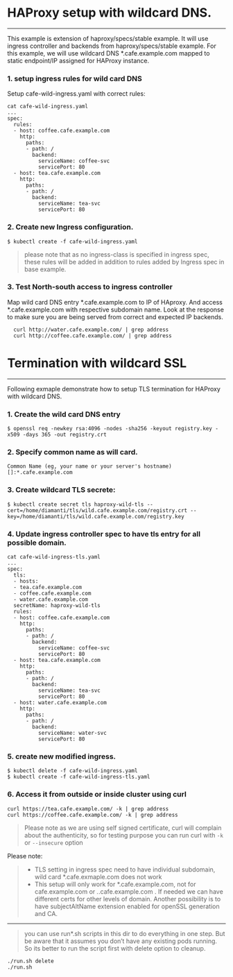 # HAProxy setup with wildcard DNS.

***
This example is extension of haproxy/specs/stable example. It will use ingress controller and backends from haproxy/specs/stable example. For this example, we will use wildcard DNS *.cafe.example.com mapped to static endpoint/IP assigned for HAProxy instance.


### 1. setup ingress rules for wild card DNS
Setup cafe-wild-ingress.yaml with correct rules:
```
cat cafe-wild-ingress.yaml
...
spec:
  rules:
  - host: coffee.cafe.example.com
    http:
      paths:
      - path: /
        backend:
          serviceName: coffee-svc
          servicePort: 80
  - host: tea.cafe.example.com
    http:
      paths:
      - path: /
        backend:
          serviceName: tea-svc
          servicePort: 80
```

### 2. Create new Ingress configuration.
```
$ kubectl create -f cafe-wild-ingress.yaml
```
> please note that as no ingress-class is specified in ingress spec, these rules will be added in addition to rules added by Ingress spec in base example.


### 3.  Test North-south access to ingress controller         
Map wild card DNS entry *.cafe.example.com  to IP of HAproxy. And access *.cafe.example.com with respective subdomain name. Look at the response to make sure you are being served from correct and expected IP backends.
```
  curl http://water.cafe.example.com/ | grep address
  curl http://coffee.cafe.example.com/ | grep address
```




# Termination with wildcard SSL 
****

Following exmaple demonstrate how to setup TLS termination for HAProxy with wildcard DNS.

### 1. Create the wild card DNS entry
```
$ openssl req -newkey rsa:4096 -nodes -sha256 -keyout registry.key -x509 -days 365 -out registry.crt
```

### 2. Specify common name as will card.
```
Common Name (eg, your name or your server's hostname) []:*.cafe.example.com
```

### 3. Create wildcard TLS secrete:
```
$ kubectl create secret tls haproxy-wild-tls --cert=/home/diamanti/tls/wild.cafe.example.com/registry.crt --key=/home/diamanti/tls/wild.cafe.example.com/registry.key
```

### 4. Update ingress controller spec to have tls entry for all possible domain.
```
cat cafe-wild-ingress-tls.yaml
...
spec:
  tls:
  - hosts:
  - tea.cafe.example.com
  - coffee.cafe.example.com
  - water.cafe.example.com
  secretName: haproxy-wild-tls
  rules:
  - host: coffee.cafe.example.com
    http:
      paths:
      - path: /
        backend:
          serviceName: coffee-svc
          servicePort: 80
  - host: tea.cafe.example.com
    http:
      paths:
      - path: /
        backend:
          serviceName: tea-svc
          servicePort: 80
  - host: water.cafe.example.com
    http:
      paths:
      - path: /
        backend:
          serviceName: water-svc
          servicePort: 80
```


### 5. create new modified ingress.
```
$ kubectl delete -f cafe-wild-ingress.yaml 
$ kubectl create -f cafe-wild-ingress-tls.yaml
```

### 6. Access it from outside or inside cluster using curl
```
curl https://tea.cafe.example.com/ -k | grep address
curl https://coffee.cafe.example.com/ -k | grep address
```
> Please note as we are using self signed certificate, curl will complain about the authenticity, so for testing purpose you can run curl with `-k` or `--insecure` option


Please note:
> * TLS setting in ingress spec need to have individual subdomain, wild card *.cafe.exmaple.com does not work
> * This setup will only work for *.cafe.example.com, not for cafe.example.com or *.*.cafe.example.com . If needed we can have different certs for other levels of domain. Another possibility is to have subjectAltName extension enabled for openSSL generation and CA.


***
> you can use run*.sh scripts in this dir to do everything in one step. But be aware that it assumes you don’t have any existing pods running. So its better to run the script first with delete option to cleanup.
```
./run.sh delete
./run.sh
```
